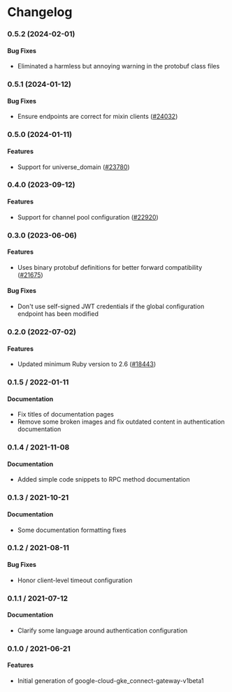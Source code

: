 # Changelog

### 0.5.2 (2024-02-01)

#### Bug Fixes

* Eliminated a harmless but annoying warning in the protobuf class files 

### 0.5.1 (2024-01-12)

#### Bug Fixes

* Ensure endpoints are correct for mixin clients ([#24032](https://github.com/googleapis/google-cloud-ruby/issues/24032)) 

### 0.5.0 (2024-01-11)

#### Features

* Support for universe_domain ([#23780](https://github.com/googleapis/google-cloud-ruby/issues/23780)) 

### 0.4.0 (2023-09-12)

#### Features

* Support for channel pool configuration ([#22920](https://github.com/googleapis/google-cloud-ruby/issues/22920)) 

### 0.3.0 (2023-06-06)

#### Features

* Uses binary protobuf definitions for better forward compatibility ([#21675](https://github.com/googleapis/google-cloud-ruby/issues/21675)) 
#### Bug Fixes

* Don't use self-signed JWT credentials if the global configuration endpoint has been modified 

### 0.2.0 (2022-07-02)

#### Features

* Updated minimum Ruby version to 2.6 ([#18443](https://github.com/googleapis/google-cloud-ruby/issues/18443)) 

### 0.1.5 / 2022-01-11

#### Documentation

* Fix titles of documentation pages
* Remove some broken images and fix outdated content in authentication documentation

### 0.1.4 / 2021-11-08

#### Documentation

* Added simple code snippets to RPC method documentation

### 0.1.3 / 2021-10-21

#### Documentation

* Some documentation formatting fixes

### 0.1.2 / 2021-08-11

#### Bug Fixes

* Honor client-level timeout configuration

### 0.1.1 / 2021-07-12

#### Documentation

* Clarify some language around authentication configuration

### 0.1.0 / 2021-06-21

#### Features

* Initial generation of google-cloud-gke_connect-gateway-v1beta1
